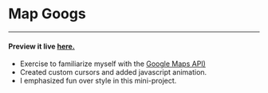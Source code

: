 # Map Googs
---
#### Preview it live [here. ](http://htmlpreview.github.io/?https://github.com/3mily/Goog-Maps-Hopper-MiniGame/blob/master/index.html)
- Exercise to familiarize myself with the [Google Maps API) ](https://developers.google.com/maps/)
- Created custom cursors and added javascript animation.
- I emphasized fun over style in this mini-project.
